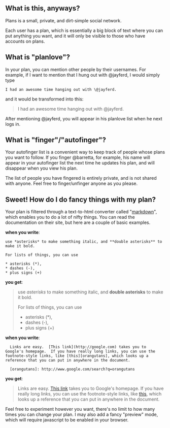 ## What is this, anyways?

Plans is a small, private, and dirt-simple social network.

Each user has a plan, which is essentially a big block of text where you can put anything you want, and it will only be visible to those who have accounts on plans.

## What is "planlove"?

In your plan, you can mention other people by their usernames.  For example, if I want to mention that I hung out with @jayferd, I would simply type

    I had an awesome time hanging out with \@jayferd.

and it would be transformed into this:

> I had an awesome time hanging out with @jayferd.

After mentioning @jayferd, you will appear in his planlove list when he next logs in.

## What is "finger"/"autofinger"?

Your autofinger list is a convenient way to keep track of people whose plans you want to follow.  If you finger @barretta, for example, his name will appear in your autofinger list the next time he updates his plan, and will disappear when you view his plan.

The list of people you have fingered is entirely private, and is not shared with anyone.  Feel free to finger/unfinger anyone as you please.

## Sweet!  How do I do fancy things with my plan?

Your plan is filtered through a text-to-html converter called "[markdown][]", which enables you to do a lot of nifty things.  You can read the documentation on their site, but here are a couple of basic examples.

[markdown]: http://daringfireball.net/projects/markdown/basics

**when you write**:

    use *asterisks* to make something italic, and **double asterisks** to make it bold.

    For lists of things, you can use

    * asterisks (*),
    * dashes (-),
    * plus signs (+)

**you get**:

> use *asterisks* to make something italic, and **double asterisks** to make it bold.
> 
> For lists of things, you can use
>
> * asterisks (*),
> * dashes (-),
> * plus signs (+)

**when you write**:

      Links are easy.  [This link](http://google.com) takes you to Google's homepage.  If you have really long links, you can use the footnote-style links, like [this][orangutans], which looks up a reference that you can put in anywhere in the document.

      [orangutans]: http://www.google.com/search?q=orangutans

**you get**:

> Links are easy.  [This link](http://google.com) takes you to Google's homepage.  If you have really long links, you can use the footnote-style links, like [this][orangutans], which looks up a reference that you can put in anywhere in the document.

[orangutans]: http://www.google.com/search?q=orangutans

Feel free to experiment however you want, there's no limit to how many times
you can change your plan.  I may also add a fancy "preview" mode, which will
require javascript to be enabled in your browser.
